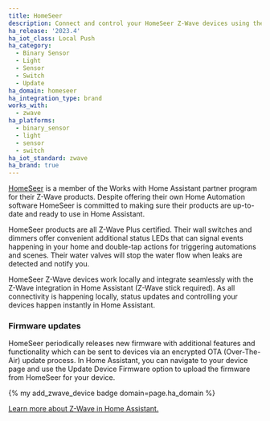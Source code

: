 ```yaml
---
title: HomeSeer
description: Connect and control your HomeSeer Z-Wave devices using the Z-Wave integration
ha_release: '2023.4'
ha_iot_class: Local Push
ha_category:
  - Binary Sensor
  - Light
  - Sensor
  - Switch
  - Update
ha_domain: homeseer
ha_integration_type: brand
works_with:
  - zwave
ha_platforms:
  - binary_sensor
  - light
  - sensor
  - switch
ha_iot_standard: zwave
ha_brand: true
---
```


[HomeSeer](https://homeseer.com/) is a member of the Works with Home Assistant partner program for their Z-Wave products. Despite offering their own Home Automation software HomeSeer is committed to making sure their products are up-to-date and ready to use in Home Assistant.

HomeSeer products are all Z-Wave Plus certified. Their wall switches and dimmers offer convenient additional status LEDs that can signal events happening in your home and double-tap actions for triggering automations and scenes. Their water valves will stop the water flow when leaks are detected and notify you.

HomeSeer Z-Wave devices work locally and integrate seamlessly with the Z-Wave integration in Home Assistant (Z-Wave stick required). As all connectivity is happening locally, status updates and controlling your devices happen instantly in Home Assistant.

### Firmware updates

HomeSeer periodically releases new firmware with additional features and functionality which can be sent to devices via an encrypted OTA (Over-The-Air) update process. In Home Assistant, you can navigate to your device page and use the Update Device Firmware option to upload the firmware from HomeSeer for your device.

{% my add_zwave_device badge domain=page.ha_domain %}

[Learn more about Z-Wave in Home Assistant.](/integrations/zwave_js/)
